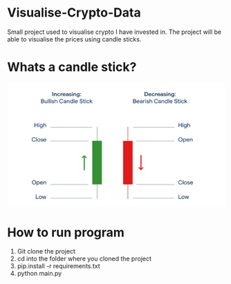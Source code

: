 # Visualise-Crypto-Data
Small project used to visualise crypto I have invested in.
The project will be able to visualise the prices using candle sticks.

# Whats a candle stick?
![](images/candlesticks.png)

# How to run program
1. Git clone the project
2. cd into the folder where you cloned the project
3. pip.install -r requirements.txt
4. python main.py

